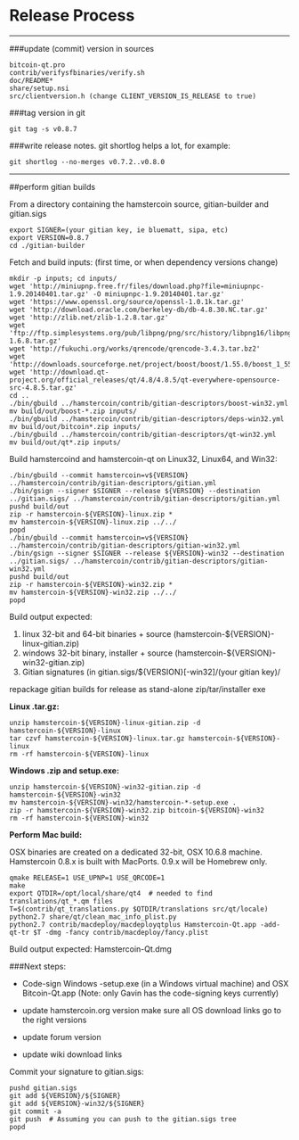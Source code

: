 Release Process
====================

* * *

###update (commit) version in sources


	bitcoin-qt.pro
	contrib/verifysfbinaries/verify.sh
	doc/README*
	share/setup.nsi
	src/clientversion.h (change CLIENT_VERSION_IS_RELEASE to true)

###tag version in git

	git tag -s v0.8.7

###write release notes. git shortlog helps a lot, for example:

	git shortlog --no-merges v0.7.2..v0.8.0

* * *

##perform gitian builds

 From a directory containing the hamstercoin source, gitian-builder and gitian.sigs
  
	export SIGNER=(your gitian key, ie bluematt, sipa, etc)
	export VERSION=0.8.7
	cd ./gitian-builder

 Fetch and build inputs: (first time, or when dependency versions change)

	mkdir -p inputs; cd inputs/
	wget 'http://miniupnp.free.fr/files/download.php?file=miniupnpc-1.9.20140401.tar.gz' -O miniupnpc-1.9.20140401.tar.gz'
	wget 'https://www.openssl.org/source/openssl-1.0.1k.tar.gz'
	wget 'http://download.oracle.com/berkeley-db/db-4.8.30.NC.tar.gz'
	wget 'http://zlib.net/zlib-1.2.8.tar.gz'
	wget 'ftp://ftp.simplesystems.org/pub/libpng/png/src/history/libpng16/libpng-1.6.8.tar.gz'
	wget 'http://fukuchi.org/works/qrencode/qrencode-3.4.3.tar.bz2'
	wget 'http://downloads.sourceforge.net/project/boost/boost/1.55.0/boost_1_55_0.tar.bz2'
	wget 'http://download.qt-project.org/official_releases/qt/4.8/4.8.5/qt-everywhere-opensource-src-4.8.5.tar.gz'
	cd ..
	./bin/gbuild ../hamstercoin/contrib/gitian-descriptors/boost-win32.yml
	mv build/out/boost-*.zip inputs/
	./bin/gbuild ../hamstercoin/contrib/gitian-descriptors/deps-win32.yml
	mv build/out/bitcoin*.zip inputs/
	./bin/gbuild ../hamstercoin/contrib/gitian-descriptors/qt-win32.yml
	mv build/out/qt*.zip inputs/

 Build hamstercoind and hamstercoin-qt on Linux32, Linux64, and Win32:
  
	./bin/gbuild --commit hamstercoin=v${VERSION} ../hamstercoin/contrib/gitian-descriptors/gitian.yml
	./bin/gsign --signer $SIGNER --release ${VERSION} --destination ../gitian.sigs/ ../hamstercoin/contrib/gitian-descriptors/gitian.yml
	pushd build/out
	zip -r hamstercoin-${VERSION}-linux.zip *
	mv hamstercoin-${VERSION}-linux.zip ../../
	popd
	./bin/gbuild --commit hamstercoin=v${VERSION} ../hamstercoin/contrib/gitian-descriptors/gitian-win32.yml
	./bin/gsign --signer $SIGNER --release ${VERSION}-win32 --destination ../gitian.sigs/ ../hamstercoin/contrib/gitian-descriptors/gitian-win32.yml
	pushd build/out
	zip -r hamstercoin-${VERSION}-win32.zip *
	mv hamstercoin-${VERSION}-win32.zip ../../
	popd

  Build output expected:

  1. linux 32-bit and 64-bit binaries + source (hamstercoin-${VERSION}-linux-gitian.zip)
  2. windows 32-bit binary, installer + source (hamstercoin-${VERSION}-win32-gitian.zip)
  3. Gitian signatures (in gitian.sigs/${VERSION}[-win32]/(your gitian key)/

repackage gitian builds for release as stand-alone zip/tar/installer exe

**Linux .tar.gz:**

	unzip hamstercoin-${VERSION}-linux-gitian.zip -d hamstercoin-${VERSION}-linux
	tar czvf hamstercoin-${VERSION}-linux.tar.gz hamstercoin-${VERSION}-linux
	rm -rf hamstercoin-${VERSION}-linux

**Windows .zip and setup.exe:**

	unzip hamstercoin-${VERSION}-win32-gitian.zip -d hamstercoin-${VERSION}-win32
	mv hamstercoin-${VERSION}-win32/hamstercoin-*-setup.exe .
	zip -r hamstercoin-${VERSION}-win32.zip bitcoin-${VERSION}-win32
	rm -rf hamstercoin-${VERSION}-win32

**Perform Mac build:**

  OSX binaries are created on a dedicated 32-bit, OSX 10.6.8 machine.
  Hamstercoin 0.8.x is built with MacPorts.  0.9.x will be Homebrew only.

	qmake RELEASE=1 USE_UPNP=1 USE_QRCODE=1
	make
	export QTDIR=/opt/local/share/qt4  # needed to find translations/qt_*.qm files
	T=$(contrib/qt_translations.py $QTDIR/translations src/qt/locale)
	python2.7 share/qt/clean_mac_info_plist.py
	python2.7 contrib/macdeploy/macdeployqtplus Hamstercoin-Qt.app -add-qt-tr $T -dmg -fancy contrib/macdeploy/fancy.plist

 Build output expected: Hamstercoin-Qt.dmg

###Next steps:

* Code-sign Windows -setup.exe (in a Windows virtual machine) and
  OSX Bitcoin-Qt.app (Note: only Gavin has the code-signing keys currently)

* update hamstercoin.org version
  make sure all OS download links go to the right versions

* update forum version

* update wiki download links

Commit your signature to gitian.sigs:

	pushd gitian.sigs
	git add ${VERSION}/${SIGNER}
	git add ${VERSION}-win32/${SIGNER}
	git commit -a
	git push  # Assuming you can push to the gitian.sigs tree
	popd

